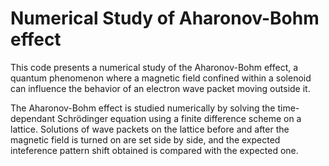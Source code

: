 # Numerical Study of Aharonov-Bohm effect
This code presents a numerical study of the Aharonov-Bohm effect, a quantum phenomenon where a magnetic field confined within a solenoid can influence the behavior of an electron wave packet moving outside it. 

The Aharonov-Bohm effect is studied numerically by solving the time-dependant Schrödinger equation using a finite difference scheme on a lattice. Solutions of wave packets on the lattice before and after the magnetic field is turned on are set side by side, and the expected inteference pattern shift obtained is compared with the expected one.
